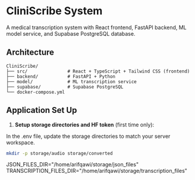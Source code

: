 # CliniScribe System

A medical transcription system with React frontend, FastAPI backend, ML model service, and Supabase PostgreSQL database.

## Architecture

```
CliniScribe/
├── src/               # React + TypeScript + Tailwind CSS (frontend)
├── backend/           # FastAPI + Python
├── model/             # ML transcription service  
├── supabase/          # Supabase PostgreSQL 
└── docker-compose.yml 
```

## Application Set Up

1. **Setup storage directories and HF token** (first time only):

In the .env file, update the storage directories to match your server workspace.
   ```bash
   mkdir -p storage/audio storage/converted
   ```


JSON_FILES_DIR="/home/arifqawi/storage/json_files"
TRANSCRIPTION_FILES_DIR="/home/arifqawi/storage/transcription_files"
